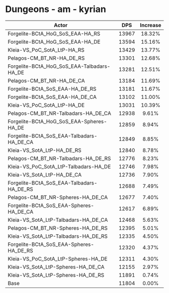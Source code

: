# Dungeons - am - kyrian
| Actor | DPS | Increase |
|---|:---:|:---:|
|Forgelite-BCtA_HoG_SoS_EAA-HA_RS|13967|18.32%|
|Forgelite-BCtA_HoG_SoS_EAA-HA_DE|13594|15.16%|
|Kleia-VS_PoC_SotA_LtP-HA_RS|13429|13.77%|
|Pelagos-CM_BT_NR-HA_DE_RS|13301|12.68%|
|Forgelite-BCtA_HoG_SoS_EAA-Talbadars-HA_DE|13281|12.51%|
|Pelagos-CM_BT_NR-HA_DE_CA|13184|11.69%|
|Forgelite-BCtA_SoS_EAA-HA_DE_RS|13181|11.67%|
|Forgelite-BCtA_SoS_EAA-HA_DE_CA|13102|11.00%|
|Kleia-VS_PoC_SotA_LtP-HA_DE|13031|10.39%|
|Pelagos-CM_BT_NR-Talbadars-HA_DE_CA|12938|9.61%|
|Forgelite-BCtA_HoG_SoS_EAA-Spheres-HA_DE|12859|8.94%|
|Forgelite-BCtA_SoS_EAA-Talbadars-HA_DE_CA|12849|8.85%|
|Kleia-VS_SotA_LtP-HA_DE_RS|12840|8.78%|
|Pelagos-CM_BT_NR-Talbadars-HA_DE_RS|12776|8.23%|
|Kleia-VS_PoC_SotA_LtP-Talbadars-HA_DE|12746|7.98%|
|Kleia-VS_SotA_LtP-HA_DE_CA|12736|7.90%|
|Forgelite-BCtA_SoS_EAA-Talbadars-HA_DE_RS|12688|7.49%|
|Pelagos-CM_BT_NR-Spheres-HA_DE_CA|12677|7.40%|
|Forgelite-BCtA_SoS_EAA-Spheres-HA_DE_CA|12617|6.89%|
|Kleia-VS_SotA_LtP-Talbadars-HA_DE_CA|12468|5.63%|
|Pelagos-CM_BT_NR-Spheres-HA_DE_RS|12395|5.01%|
|Kleia-VS_SotA_LtP-Talbadars-HA_DE_RS|12335|4.50%|
|Forgelite-BCtA_SoS_EAA-Spheres-HA_DE_RS|12320|4.37%|
|Kleia-VS_PoC_SotA_LtP-Spheres-HA_DE|12311|4.30%|
|Kleia-VS_SotA_LtP-Spheres-HA_DE_CA|12155|2.97%|
|Kleia-VS_SotA_LtP-Spheres-HA_DE_RS|11891|0.74%|
|Base|11804|0.00%|
